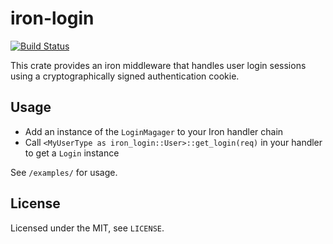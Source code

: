 # iron-login

[![Build Status](https://travis-ci.org/untitaker/iron-login.svg?branch=master)](https://travis-ci.org/untitaker/iron-login)

This crate provides an iron middleware that handles user login sessions
using a cryptographically signed authentication cookie.

## Usage

- Add an instance of the `LoginMagager` to your Iron handler chain
- Call `<MyUserType as iron_login::User>::get_login(req)` in your handler to get a `Login` instance

See `/examples/` for usage.

## License

Licensed under the MIT, see `LICENSE`.
